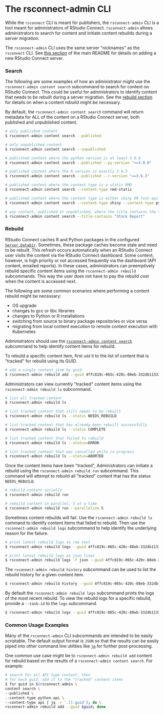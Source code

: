 # The rsconnect-admin CLI

While the `rsconnect` CLI is meant for publishers, the `rsconnect-admin` CLI is
a tool meant for administrators of RStudio Connect.  `rsconnect-admin` allows administrators
to search for content and initiate content rebuilds during a server migration.

The `rsconnect-admin` CLI uses the same server "nicknames" as the `rsconnect` CLI.
See [this section](./README.md#managing-server-information) of the main README
for details on adding a new RStudio Connect server.


### Search

The following are some examples of how an administrator might use the
`rsconnect-admin content search` subcommand to search for content on RStudio Connect.
This could be useful for administrators to identify content that needs to be
rebuilt during a server migration. See the [rebuild section](#rebuild) for details
on when a content rebuild might be necessary.

By default, the `rsconnect-admin content search` command will return metadata for ALL
of the content on a RStudio Connect server, both published and unpublished content.

```bash
# only published content
$ rsconnect-admin content search --published

# only unpublished content
$ rsconnect-admin content search --unpublished

# published content where the python version is at least 3.9.0
$ rsconnect-admin content search --published --py-version ">=3.9.0"

# published content where the R version is exactly 3.6.3
$ rsconnect-admin content search --published --r-version "==3.6.3"

# published content where the content type is a static RMD
$ rsconnect-admin content search --content-type rmd-static

# published content where the content type is either shiny OR fast-api
$ rsconnect-admin content search --content-type shiny --content-type python-fastapi

# any content, published or unpublished, where the title contains the text "Stock Report"
$ rsconnect-admin content search --title-contains "Stock Report"
```


### Rebuild

RStudio Connect caches R and Python packages in the configured
[`Server.DataDir`](https://docs.rstudio.com/connect/admin/appendix/configuration/#Server.DataDir).
Sometimes, these package caches become stale and need to be rebuilt. This refresh
occurs automatically when an RStudio Connect user visits the content via the
RStudio Connect dashboard. Some content, however, is high priority or not accessed
frequently via the dashboard (API content, emailed reports). In these cases, administrators
can preemptively rebuild specific content items using the `rsconnect-admin rebuild` subcommands.
This way the user does not have to pay the rebuild cost when the content is accessed next.

The following are some common scenarios where performing a content rebuild might be necessary:

- OS upgrade
- changes to gcc or libc libraries
- changes to Python or R installations
- switching from source to binary package repositories or vice versa
- migrating from local content execution to remote content execution with Kubernetes

Administrators should use the [`rsconnect-admin content search`](#search) subcommand to help
identify content items for rebuild.

To rebuild a specific content item, first `add` it to the list of content that is
"tracked" for rebuild using its GUID.

```bash
# add a single content item by guid
$ rsconnect-admin rebuild add --guid 4ffc819c-065c-420c-88eb-332db1133317
```

Administrators can view currently "tracked" content items using the
`rsconnect-admin rebuild ls` subcommand.

```bash
# list all tracked content
$ rsconnect-admin rebuild ls

# list tracked content that still needs to be rebuilt
$ rsconnect-admin rebuild ls --status NEEDS_REBUILD

# list tracked content that has already been rebuilt successfully
$ rsconnect-admin rebuild ls --status COMPLETE

# list tracked content that failed to rebuild
$ rsconnect-admin rebuild ls --status=ERROR

# list tracked content that was cancelled while in progress
$ rsconnect-admin rebuild ls --status=ABORTED
```

Once the content items have been "tracked", Administrators can initiate a rebuild
using the `rsconnect-admin rebuild run` subcommand. This command will attempt to
rebuild all "tracked" content that has the status `NEEDS_REBUILD`.

```bash
# rebuild content serially
$ rsconnect-admin rebuild run

# rebuild content in parallel, 5 at a time
$ rsconnect-admin rebuild run --parallelism 5
```

Sometimes content rebuilds will fail. Use the `rsconnect-admin rebuild ls` command
to identify content items that failed to rebuild. Then use the `rsconnect-admin rebuild logs`
subcommand to help identify the underlying reason for the failure.

```bash
# print latest rebuild logs as raw text
$ rsconnect-admin rebuild logs --guid 4ffc819c-065c-420c-88eb-332db1133317

# print latest rebuild logs as json lines
$ rsconnect-admin rebuild logs -f json --guid 4ffc819c-065c-420c-88eb-332db1133317
```

The `rsconnect-admin rebuild history` subcommand can be used to list the rebuild
history for a given content item.

```bash
$ rsconnect-admin rebuild history --guid 4ffc819c-065c-420c-88eb-332db1133317
```

By default the `rsconnect-admin rebuild logs` subcommand prints the logs of the
most recent rebuild. To view the rebuild logs for a specific rebuild, provide a
`--task-id` to the `logs` subcommand.

```bash
$ rsconnect-admin rebuild logs --guid 4ffc819c-065c-420c-88eb-332db1133317 --task-id GoTVLYxWkbvCo2bN
```


### Common Usage Examples

Many of the `rsconnect-admin` CLI subcommands are intended to be easily scriptable.
The default output format is `JSON` so that the results can be easily piped into
other command line utilities like [`jq`](https://stedolan.github.io/jq/)
for further post-processing.

One common use case might be to `rsconnect-admin rebuild add` content for rebuild
based on the results of a `rsconnect-admin content search`. For example:

```bash
# search for all API type content, then
# for each guid, add it to the "tracked" content items
$ for guid in $(rsconnect-admin \
content search \
--published \
--content-type python-api \
--content-type api | jq -r '.[].guid'); do \
rsconnect-admin rebuild add --guid $guid; done
```
